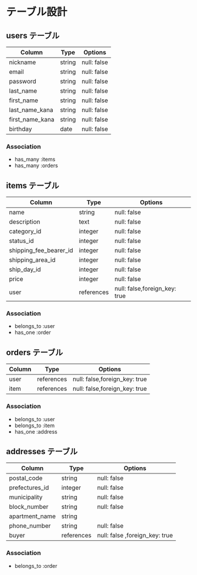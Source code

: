 # テーブル設計

## users テーブル

| Column          | Type    | Options     |
| --------------- | ------- | ----------- |
| nickname        | string  | null: false |
| email           | string  | null: false |
| password        | string  | null: false |
| last_name       | string  | null: false |
| first_name      | string  | null: false |
| last_name_kana  | string  | null: false |
| first_name_kana | string  | null: false |
| birthday        | date    | null: false |

### Association

- has_many :items
- has_many :orders

## items テーブル

| Column                 | Type       |     Options                   |
| ---------------------- | ---------- | ----------------------------- |
| name                   | string     | null: false                   |
| description            | text       | null: false                   |
| category_id            | integer    | null: false                   |
| status_id              | integer    | null: false                   |
| shipping_fee_bearer_id | integer    | null: false                   |
| shipping_area_id       | integer    | null: false                   |
| ship_day_id            | integer    | null: false                   |
| price                  | integer    | null: false                   |
| user                   | references | null: false,foreign_key: true |

### Association

- belongs_to :user
- has_one    :order

## orders テーブル

| Column  | Type       | Options                       |
| ------- | ---------- | ----------------------------- |
| user    | references | null: false,foreign_key: true |
| item    | references | null: false,foreign_key: true |

### Association

- belongs_to :user
- belongs_to :item
- has_one    :address

## addresses テーブル

| Column         | Type       | Options                        |
| -------------- | ---------- | ------------------------------ |
| postal_code    | string     | null: false                    |
| prefectures_id | integer    | null: false                    |
| municipality   | string     | null: false                    |
| block_number   | string     | null: false                    |
| apartment_name | string     |                                |
| phone_number   | string     | null: false                    |
| buyer          | references | null: false ,foreign_key: true |

### Association

- belongs_to :order